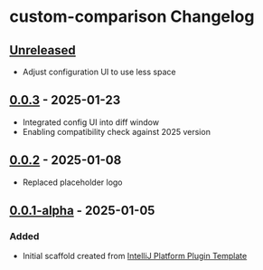 <!-- Keep a Changelog guide -> https://keepachangelog.com -->

# custom-comparison Changelog

## [Unreleased]

- Adjust configuration UI to use less space

## [0.0.3] - 2025-01-23

- Integrated config UI into diff window
- Enabling compatibility check against 2025 version

## [0.0.2] - 2025-01-08

- Replaced placeholder logo

## [0.0.1-alpha] - 2025-01-05

### Added

- Initial scaffold created from [IntelliJ Platform Plugin Template](https://github.com/JetBrains/intellij-platform-plugin-template)

[Unreleased]: https://github.com/NrUnoDos/custom-comparison/compare/v0.0.3...HEAD
[0.0.3]: https://github.com/NrUnoDos/custom-comparison/compare/v0.0.2...v0.0.3
[0.0.2]: https://github.com/NrUnoDos/custom-comparison/compare/v0.0.1-alpha...v0.0.2
[0.0.1-alpha]: https://github.com/NrUnoDos/custom-comparison/commits/v0.0.1-alpha
